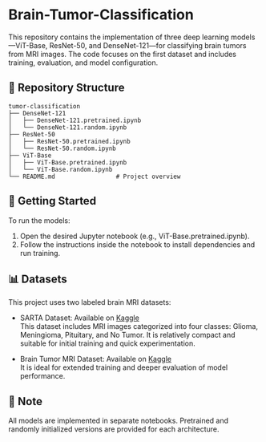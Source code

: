 # Brain-Tumor-Classification

This repository contains the implementation of three deep learning models—ViT-Base, ResNet-50, and DenseNet-121—for classifying brain tumors from MRI images. The code focuses on the first dataset and includes training, evaluation, and model configuration.

## 📁 Repository Structure

```
tumor-classification
├── DenseNet-121
│   ├── DenseNet-121.pretrained.ipynb              
│   └── DenseNet-121.random.ipynb           
├── ResNet-50
│   ├── ResNet-50.pretrained.ipynb            
│   └── ResNet-50.random.ipynb   
├── ViT-Base
│   ├── ViT-Base.pretrained.ipynb          
│   └── ViT-Base.random.ipynb  
└── README.md                 # Project overview
```
## 🚀 Getting Started

To run the models:

1. Open the desired Jupyter notebook (e.g., ViT-Base.pretrained.ipynb).
2. Follow the instructions inside the notebook to install dependencies and run training.

## 📊 Datasets

This project uses two labeled brain MRI datasets:

- SARTA Dataset: Available on [Kaggle](https://www.kaggle.com/datasets/sartajbhuvaji/brain-tumor-classification-mri/discussion?sort=hotness)  
  This dataset includes MRI images categorized into four classes: Glioma, Meningioma, Pituitary, and No Tumor.
  It is relatively compact and suitable for initial training and quick experimentation.

- Brain Tumor MRI Dataset: Available on [Kaggle](https://www.kaggle.com/datasets/masoudnickparvar/brain-tumor-mri-dataset/data?select=Training)  
  It is ideal for extended training and deeper evaluation of model performance.

## 📌 Note

All models are implemented in separate notebooks. Pretrained and randomly initialized versions are provided for each architecture.
